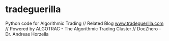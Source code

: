 # tradeguerilla
Python code for Algorithmic Trading //
Related Blog www.tradeguerilla.com //
Powered by ALGOTRAC - The Algorithmic Trading Cluster //
DocZhero - Dr. Andreas Horzella
